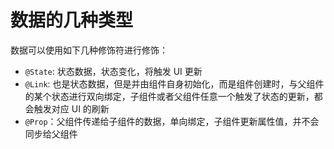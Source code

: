 # 数据的几种类型

数据可以使用如下几种修饰符进行修饰：

- `@State`: 状态数据，状态变化，将触发 UI 更新
- `@Link`: 也是状态数据，但是并由组件自身初始化，而是组件创建时，与父组件的某个状态进行双向绑定，子组件或者父组件任意一个触发了状态的更新，都会触发对应 UI 的刷新
- `@Prop`：父组件传递给子组件的数据，单向绑定，子组件更新属性值，并不会同步给父组件